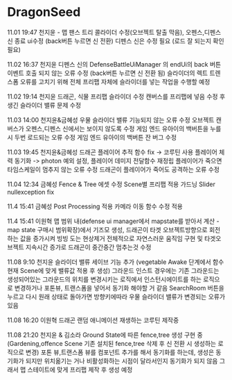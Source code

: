 # DragonSeed
11.01 19:47 천지윤 - 맵 팬스 트리 콜라이더 수정(오브젝트 탈출 막음), 오펜스,디펜스 신 종료 ui수정 (back버튼 누르면 신 전환)
디펜스 신은 수정 필요 (로드 잘 되는지 확인 필요)

11.02 16:37 천지윤 
디펜스 신의 DefenseBattleUiManager 의 endUi의 back 버튼 이벤트 호출 되지 않는 오류 수정 (back버튼 누르면 신 전환 됨)
슬라이더의 렉트 트렌스폼 오류를 고치기 위해 전체 프리팹 자체에 슬라이더를 넣는 작업을 수행할 예정 

11.02 19:14 천지윤
드래곤, 식물 프리팹 슬라이더 수정 캔버스를 프리팹에 넣음 수정 후 생긴 슬라이더 밸류 문제 수정 

11.03 14:00 천지윤&금혜성
우물 슬라이더 밸류 기능되지 않는 오류 수정 
오브젝트 캔버스가 오펜스,디펜스 신에서는 보이지 않도록 수정 
게임 엔드 유아이의 백버튼을 누를 시 두번 로드되는 오류 수정 
게임 엔드 유아이의 백버튼 잔 버그 수정

11.03 19:45 천지윤&금혜성
드래곤 플레이어 추적 함수 fix -> 코루틴 사용
플레이어 체력 동기화 -> photon 예외 설정, 플레이어 데미지 전달함수 재정립
플레이어가 죽으면 타임스케일이 멈추지 않는 오류 수정 
드래곤이 플레이어가 죽어도 공격하는 오류 수정 

11.04 12:34 금혜성
Fence & Tree 에셋 수정 
Scene별 프리팹 적용 
가드닝 Slider nullexception fix

11.4 15:41 금혜성
Post Processing 적용
카메라 이동 함수 수정 적용

11.4 15:41 이원혁
맵 범위 내(defense ui manager에서 mapstate를 받아서 계산 - map state 구매시 범위확장)에서 기즈모 생성, 드래곤이 타겟 오브젝트방향으로 회전하는 값을 증가시켜 빙빙 도는 현상제거 전체적으로 자연스러운 움직임 구현 및 타겟오브젝트 지속시간 증가로 드래곤이 중간중간 멈추는것 수정

11.08 9:10 천지윤
슬라이더 밸류 세이브 기능 추가 (vegetable Awake 단계에서 함수 현재 Scene에 맞게 밸류값 적용 후 생성)
그라운드 인스트 경우에는 기존 그라운드는 생성되어있는 그라운드의 위치를 변경시키는 로직에서 
인스턴시에이트를 하는 로직으로 변경하거나 포톤뷰, 트랜스폼을 넣어서 동기화 해야할 거 같음
SearchRoom 버튼을 누르고 다시 원래 상태로 돌아가면 방향키에따라 우물 슬라이더 밸류가 변경되는 오류가 있음 

11.08 16:20 이원혁
드래곤 랜덤 애니메이션 재생하는 코루틴 제작중

11.08 21:20 천지윤 & 김소라 
Ground State에 따른 fence,tree 생성 구현 중 (Gardening,offence Scene 기존 설치된 fence,tree 삭제 후 신 전환 시 생성하는 로직으로 변경)
포톤 뷰,트랜스폼 뷰를 컴포넌트 추가를 해서 동기화를 하는데, 생성은 동기화가 되지만 위치옮기는 거나 비활성화하는 시점이 달라서인지 동기화가 되지 않음
그래서 맵 스테이트에 맞게 프리팹 제작 후 생성 예정







